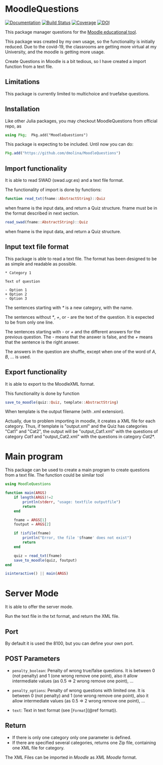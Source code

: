 # MoodleQuestions

[![Documentation](https://github.com/dmolina/MoodleQuestions.jl/workflows/Documentation/badge.svg)](https://dmolina.github.io/MoodleQuestions.jl/dev)
[![Build Status](https://travis-ci.com/dmolina/MoodleQuestions.jl.svg?branch=master)](https://travis-ci.com/dmolina/MoodleQuestions.jl)
[![Coverage](https://codecov.io/gh/dmolina/MoodleQuestions.jl/branch/master/graph/badge.svg)](https://codecov.io/gh/dmolina/MoodleQuestions.jl)
[![DOI](https://zenodo.org/badge/249694680.svg)](https://zenodo.org/badge/latestdoi/249694680)

This package manager questions for the [Moodle educational
tool](https://moodle.org/).

This package was created by my own usage, so the functionality is initially
reduced. Due to the covid-19, the classrooms are getting more virtual at my
University, and the moodle is getting more usage.

Create Questions in Moodle is a bit tedious, so I have created a import function
from a text file. 

## Limitations

This package is currently limited to multichoice and truefalse questions.

## Installation

Like other Julia packages, you may checkout MoodleQuestions from official repo, as

```julia
using Pkg;  Pkg.add("MoodleQuestions")
```

This package is expecting to be included. Until now you can do:

```julia
Pkg.add("https://github.com/dmolina/MoodleQuestions")
```

## Import functionality

It is able to read SWAD (swad.ugr.es) and a text file format. 

The functionality of import is done by functions:

```julia
function read_txt(fname::AbstractString)::Quiz
```

when fname is the input data, and return a Quiz structure. 
fname must be in the format described in next section.

```julia
read_swad(fname::AbstractString)::Quiz
```

when fname is the input data, and return a Quiz structure. 

## Input text file format

This package is able to read a text file. The format has been designed to be as
simple and readable as possible. 

```text
* Category 1

Text of question

- Option 1
+ Option 2
- Option 3
```

The sentences starting with *\** is a new category, with the name.

The sentences without *\**, *+*, or *-* are the text of the question. It is
expected to be from only one line.

The sentences starting with *-* or *+* and the different answers for the
previous question. The *-* means that the answer is false, and the *+* means
that the sentence is the right answer.

The answers in the question are shuffle, except when one of the word of *A*,
*B*, ... is used. 

## Export functionality

It is able to export to the MoodleXML format. 

This functionality is done by function 

```julia
save_to_moodle(quiz::Quiz, template::AbstractString)
```

When template is the output filename (with .xml extension). 

Actually, due to problem importing in moodle, it creates a XML file for each
category. Thus, if template is "output.xml" and the Quiz has categories "Cat1"
and "Cat2", the output will be "output_Cat1.xml" with the questions of category
*Cat1* and "output_Cat2.xml" with the questions in category *Cat2**.

# Main program

This package can be used to create a main program to create questions from a
text file. The function could be similar tool

```julia
using MoodleQuestions

function main(ARGS)
    if length(ARGS)!=2
        println(stderr, "usage: textfile outputfile")
        return
    end

    fname = ARGS[1]
    foutput = ARGS[2]

    if !isfile(fname)
        println("Error, the file '$fname' does not exist")
        return
    end

    quiz = read_txt(fname)
    save_to_moodle(quiz, foutput)
end

isinteractive() || main(ARGS)
```

# Server Mode

It is able to offer the server mode.

Run the text file in the txt format, and return the XML file.

## Port

By default it is used the 8100, but you can define your own port.

## POST Parameters

- `penalty_boolean`: Penalty of wrong true/false questions. It is between 0 (not
  penalty) and 1 (one wrong remove one point), also it allow intermediate values 
  (as 0.5 => 2 wrong remove one point), ...
  
- `penalty_options`: Penalty of wrong questions with limited one. It is between 0 (not
  penalty) and 1 (one wrong remove one point), also it allow intermediate values 
  (as 0.5 => 2 wrong remove one point), ...
  
- `text`: Text in text format (see [`Format`](@ref format)).

## Return

- If there is only one category only one parameter is defined.
- If there are specified several categories, returns one Zip file, containing
  one XML file for category.
  
The XML Files can be imported in *Moodle* as *XML Moodle* format.


